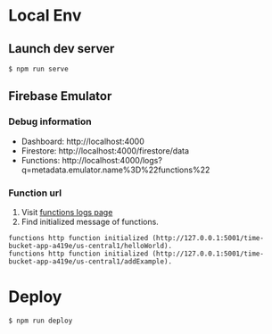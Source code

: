 # Local Env

## Launch dev server

```shell
$ npm run serve
```

## Firebase Emulator

### Debug information

- Dashboard: http://localhost:4000
- Firestore: http://localhost:4000/firestore/data
- Functions: http://localhost:4000/logs?q=metadata.emulator.name%3D%22functions%22

### Function url

1. Visit [functions logs page](http://localhost:4000/logs?q=metadata.emulator.name%3D%22functions%22)
2. Find initialized message of functions.

```shell
functions http function initialized (http://127.0.0.1:5001/time-bucket-app-a419e/us-central1/helloWorld).
functions http function initialized (http://127.0.0.1:5001/time-bucket-app-a419e/us-central1/addExample).
```

# Deploy

```shell
$ npm run deploy
```